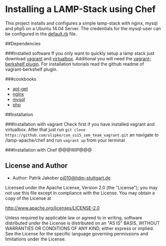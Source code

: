 # Installing a LAMP-Stack using Chef

This project installs and configures a simple lamp-stack with nginx, mysql and php5 on a Ubuntu 14.04 Server. 
The credentials for the mysql-user can be configured in the [default.rb](https://github.com/slipke/csm_ss15_sem_team_vagrant/blob/master/lamp-apache/chef/project_cookbooks/lampp/recipes/default.rb) file.

##Dependencies

###Installed software
If you only want to quickly setup a lamp stack just download  [vagrant](https://www.vagrantup.com/) and [virtualbox](https://www.virtualbox.org/). Additional you will need the [vagrant-berkshelf plugin](https://github.com/berkshelf/vagrant-berkshelf). For installation tutorials read the github readme of vagrant-berkshelf plugin.

###cookbooks
* [apt-get](https://supermarket.chef.io/cookbooks/apt)
* [nginx](https://supermarket.chef.io/cookbooks/apache2)
* [mysql](https://supermarket.chef.io/cookbooks/mysql)
* [php](https://supermarket.chef.io/cookbooks/php)


##Installation

###Installation with vagrant
Check first if you have installed vagrant and virtualbox.  After that just run `git clone https://github.com/slipke/csm_ss15_sem_team_vagrant.git` an navigate to /lamp-apache/chef and run `vagrant up` from your terminal

###Installation with Chef
@@@WIP@@@

## License and Author
 * Author: Patrik Jakober pj010@hdm-stuttgart.de
 
Licensed under the Apache License, Version 2.0 (the "License"); you may not use this file except in compliance with the License. You may obtain a copy of the License at

http://www.apache.org/licenses/LICENSE-2.0

Unless required by applicable law or agreed to in writing, software distributed under the License is distributed on an "AS IS" BASIS, WITHOUT WARRANTIES OR CONDITIONS OF ANY KIND, either express or implied. See the License for the specific language governing permissions and limitations under the License.
